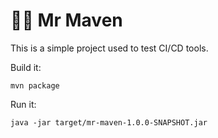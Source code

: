 # 👨‍🏭 Mr Maven

This is a simple project used to test CI/CD tools.

Build it:

    mvn package

Run it:

    java -jar target/mr-maven-1.0.0-SNAPSHOT.jar
